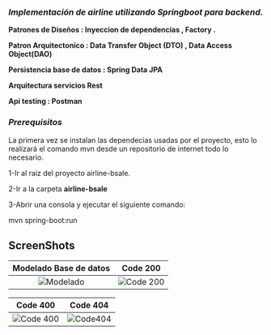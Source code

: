 ###  *Implementación  de airline  utilizando  Springboot para backend.*

 **Patrones de Diseños : Inyeccion de dependencias , Factory  .**
 
 **Patron Arquitectonico : Data Transfer Object (DTO) , Data Access Object(DAO)**
 
 **Persistencia base de datos : Spring Data JPA**
 
 **Arquitectura servicios Rest**
 
 **Api testing : Postman**

### *Prerequisitos*
La primera vez se instalan las dependecias usadas por el proyecto, esto lo realizará el comando mvn desde un repositorio de internet todo lo necesario.

1-Ir al raiz del proyecto airline-bsale.

2-Ir a la carpeta **airline-bsale**

3-Abrir una consola y ejecutar el siguiente comando:

mvn spring-boot:run

## ScreenShots
Modelado Base de datos| Code 200
:------------------------:|:-------------------------:
![Modelado](https://user-images.githubusercontent.com/84203012/232175978-e7de7bc3-29ff-4c84-a5a7-06dd0d2237d9.png)   |  ![Code 200](https://user-images.githubusercontent.com/84203012/229017323-71d713b4-009c-437a-94da-83404d40ad7e.png)

Code 400  |  Code 404 
:------------------------:|:-------------------------:
![Code 400](https://user-images.githubusercontent.com/84203012/229017330-523bc657-da71-4f9d-8631-571195015634.png)   |  ![Code404](https://user-images.githubusercontent.com/84203012/229017327-b56a0956-bde6-462b-96ce-ad2bda8d559e.png)




